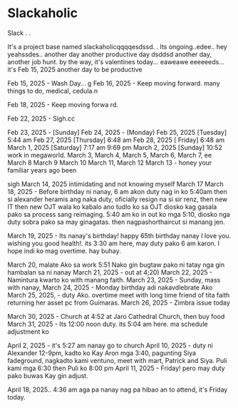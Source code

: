 # Slackaholic
Slack . . 

It's a project base named slackaholicqqqqesdssd.
.
Its ongoing..edee..
hey
 yeahssdes..
another day another productive day
dsddsd
another day, another job hunt. by the way, it's valentines today...
eaweawe
 eeeeeeds...
it's Feb 15, 2025 another day to be productive 

Feb 15, 2025 - Wash Day...
g
Feb 16, 2025 - Keep moving forward. many things to do, medical, cedula.n

Feb 18, 2025 - Keep moving forwa rd.

Feb 22, 2025 - Sigh.cc

Feb 23, 2025 - [Sunday] 
Feb 24, 2025 - (Monday)
Feb 25, 2025 [Tuesday] 5:44 am
Feb 27, 2025 [Thursday] 6:48 am
Feb 28, 2025 [ Friday] 6:48 am
March 1, 2025 [Saturday] 7:17 am 9:69 pm
March 2, 2025 [Sunday] 10:52 work in megaworld.
March 3, 
March 4,
March 5,
March 6,
March 7,
ee
March 8
March 9
March 10
March 11, 
March 12
March 13 - honey your familiar years ago been 

sigh March 14, 2025 intimidating and not knowing myself
March 17
March 18, 2025 - Before birthday ni nanay, 6 am akon duty nag in ko 5:40am then si alexander heramis ang naka duty, oficially resign na si sir renz, then new IT then new OJT wala ko kabalo ano tudlo ko sa OJT diosko kag gasala pako sa process sang reimaging. 5:40 am ko in out ko mga 5:10, diosko nga duty sobra pako sa may ginagatas. then nagpashorthaircut si manang jen.

March 19, 2025 - Its nanay's birthday! happy 65th birthday nanay I love you. wishing you good health!. its 3:30 am here, may duty pako 6 am karon. I hope indi ko mag overtime. hay buhay.

March 20, malate Ako sa work 5:51 Nako gin bugtaw pako ni tatay nga gin hambalan sa ni nanay
March 21, 2025 - out at 4;20)
March 22, 2025 - Namintura kwarto ko with manang faith.
March 23, 2025 - Sunday, mass with nanay, 
March 24, 2025 - Monday birthday adi nakavdlebrate Ako
March 25, 2025, - duty Ako. overtime meet with long time friend of tita faith returning her asset pc from Guimaras.
March 26, 2025 - Zimbra issue today

March 30, 2025 - Church at 4:52 at Jaro Cathedral Church, then buy food
March 31, 2025 - Its 12:00 noon duty. its 5:04 am here. ma schedule adjustment ko 

April 2, 2025 - it's 5:27 am nanay go to church
April 10, 2025 - duty ni Alexander 12-9pm, kadto ko Kay Aron mga 3:40, pagunting Siya fadeground, nagkadto kami ventuno, meet with mart, Patrick and Siya. Puli kami mga 6:30 then Puli ko 8:00 pm 
April 11, 2025 - Friday! pero may duty pako buwas Kay gin adjust.

April 18, 2025.. 4:36 am aga pa nanay nag pa hibao an to attend, it's Friday today.
